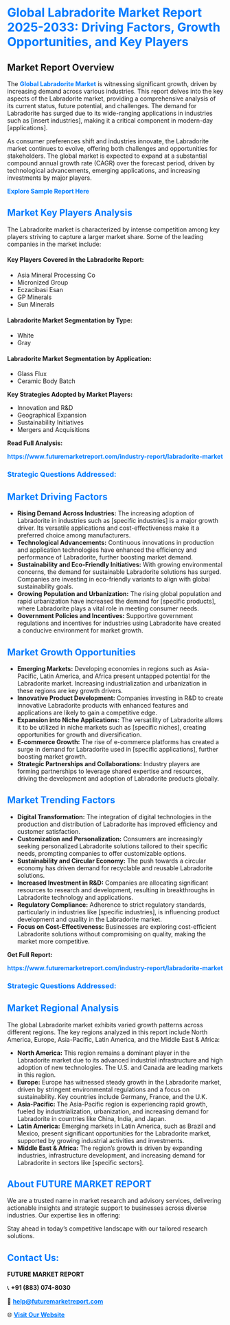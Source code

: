 <h1 style="color: #007BFF;">Global Labradorite Market Report 2025-2033: Driving Factors, Growth Opportunities, and Key Players</h1>

<section id="overview">
<h2>Market Report Overview</h2>
<p>The <a href="https://www.futuremarketreport.com/industry-report/labradorite-market" style="color: #007BFF; text-decoration: none;"><strong>Global Labradorite Market</strong></a> is witnessing significant growth, driven by increasing demand across various industries. This report delves into the key aspects of the Labradorite market, providing a comprehensive analysis of its current status, future potential, and challenges. The demand for Labradorite has surged due to its wide-ranging applications in industries such as [insert industries], making it a critical component in modern-day [applications].</p>
<p>As consumer preferences shift and industries innovate, the Labradorite market continues to evolve, offering both challenges and opportunities for stakeholders. The global market is expected to expand at a substantial compound annual growth rate (CAGR) over the forecast period, driven by technological advancements, emerging applications, and increasing investments by major players.</p>
</section>

<section id="overview">
<p><a href="https://www.futuremarketreport.com/request-sample/reportId=114547" style="color: #007BFF; text-decoration: none;"><strong>Explore Sample Report Here</strong></a></p>
</section>

<section id="key-players">
<h2 style="color: #007BFF;">Market Key Players Analysis</h2>
<p>The Labradorite market is characterized by intense competition among key players striving to capture a larger market share. Some of the leading companies in the market include:</p>
<h4>Key Players Covered in the Labradorite Report:</h4>
<ul><li>Asia Mineral Processing Co</li><li>Micronized Group</li><li>Eczacibasi Esan</li><li>GP Minerals</li><li>Sun Minerals</li></ul>
<h4>Labradorite Market Segmentation by Type:</h4>
<ul><li>White</li><li>Gray</li></ul>

<h4>Labradorite Market Segmentation by Application:</h4>
<ul><li>Glass Flux</li><li>Ceramic Body Batch</li></ul>
<p><strong>Key Strategies Adopted by Market Players:</strong></p>
<ul>
<li>Innovation and R&D</li>
<li>Geographical Expansion</li>
<li>Sustainability Initiatives</li>
<li>Mergers and Acquisitions</li>
</ul>
</section>

<section>
<p><strong>Read Full Analysis: </strong></p><a href="https://www.futuremarketreport.com/industry-report/labradorite-market" style="color: #007BFF; text-decoration: none;"><strong>https://www.futuremarketreport.com/industry-report/labradorite-market</strong></a>
<h3 style="color: #007BFF;">Strategic Questions Addressed:</h3>
</section>

<section id="driving-factors">
<h2 style="color: #007BFF;">Market Driving Factors</h2>
<ul>
<li><strong>Rising Demand Across Industries:</strong> The increasing adoption of Labradorite in industries such as [specific industries] is a major growth driver. Its versatile applications and cost-effectiveness make it a preferred choice among manufacturers.</li>
<li><strong>Technological Advancements:</strong> Continuous innovations in production and application technologies have enhanced the efficiency and performance of Labradorite, further boosting market demand.</li>
<li><strong>Sustainability and Eco-Friendly Initiatives:</strong> With growing environmental concerns, the demand for sustainable Labradorite solutions has surged. Companies are investing in eco-friendly variants to align with global sustainability goals.</li>
<li><strong>Growing Population and Urbanization:</strong> The rising global population and rapid urbanization have increased the demand for [specific products], where Labradorite plays a vital role in meeting consumer needs.</li>
<li><strong>Government Policies and Incentives:</strong> Supportive government regulations and incentives for industries using Labradorite have created a conducive environment for market growth.</li>
</ul>
</section>

<section id="growth-opportunities">
<h2 style="color: #007BFF;">Market Growth Opportunities</h2>
<ul>
<li><strong>Emerging Markets:</strong> Developing economies in regions such as Asia-Pacific, Latin America, and Africa present untapped potential for the Labradorite market. Increasing industrialization and urbanization in these regions are key growth drivers.</li>
<li><strong>Innovative Product Development:</strong> Companies investing in R&D to create innovative Labradorite products with enhanced features and applications are likely to gain a competitive edge.</li>
<li><strong>Expansion into Niche Applications:</strong> The versatility of Labradorite allows it to be utilized in niche markets such as [specific niches], creating opportunities for growth and diversification.</li>
<li><strong>E-commerce Growth:</strong> The rise of e-commerce platforms has created a surge in demand for Labradorite used in [specific applications], further boosting market growth.</li>
<li><strong>Strategic Partnerships and Collaborations:</strong> Industry players are forming partnerships to leverage shared expertise and resources, driving the development and adoption of Labradorite products globally.</li>
</ul>
</section>

<section id="trending-factors">
<h2 style="color: #007BFF;">Market Trending Factors</h2>
<ul>
<li><strong>Digital Transformation:</strong> The integration of digital technologies in the production and distribution of Labradorite has improved efficiency and customer satisfaction.</li>
<li><strong>Customization and Personalization:</strong> Consumers are increasingly seeking personalized Labradorite solutions tailored to their specific needs, prompting companies to offer customizable options.</li>
<li><strong>Sustainability and Circular Economy:</strong> The push towards a circular economy has driven demand for recyclable and reusable Labradorite solutions.</li>
<li><strong>Increased Investment in R&D:</strong> Companies are allocating significant resources to research and development, resulting in breakthroughs in Labradorite technology and applications.</li>
<li><strong>Regulatory Compliance:</strong> Adherence to strict regulatory standards, particularly in industries like [specific industries], is influencing product development and quality in the Labradorite market.</li>
<li><strong>Focus on Cost-Effectiveness:</strong> Businesses are exploring cost-efficient Labradorite solutions without compromising on quality, making the market more competitive.</li>
</ul>
</section>

<section>
<p><strong>Get Full Report: </strong></p><a href="https://www.futuremarketreport.com/industry-report/labradorite-market" style="color: #007BFF; text-decoration: none;"><strong>https://www.futuremarketreport.com/industry-report/labradorite-market</strong></a>
<h3 style="color: #007BFF;">Strategic Questions Addressed:</h3>
</section>


<section id="regional-analysis">
<h2 style="color: #007BFF;">Market Regional Analysis</h2>
<p>The global Labradorite market exhibits varied growth patterns across different regions. The key regions analyzed in this report include North America, Europe, Asia-Pacific, Latin America, and the Middle East & Africa:</p>
<ul>
<li><strong>North America:</strong> This region remains a dominant player in the Labradorite market due to its advanced industrial infrastructure and high adoption of new technologies. The U.S. and Canada are leading markets in this region.</li>
<li><strong>Europe:</strong> Europe has witnessed steady growth in the Labradorite market, driven by stringent environmental regulations and a focus on sustainability. Key countries include Germany, France, and the U.K.</li>
<li><strong>Asia-Pacific:</strong> The Asia-Pacific region is experiencing rapid growth, fueled by industrialization, urbanization, and increasing demand for Labradorite in countries like China, India, and Japan.</li>
<li><strong>Latin America:</strong> Emerging markets in Latin America, such as Brazil and Mexico, present significant opportunities for the Labradorite market, supported by growing industrial activities and investments.</li>
<li><strong>Middle East & Africa:</strong> The region’s growth is driven by expanding industries, infrastructure development, and increasing demand for Labradorite in sectors like [specific sectors].</li>
</ul>
</section>

<footer>
<h2 style="color: #007BFF;">About FUTURE MARKET REPORT</h2>
<p>We are a trusted name in market research and advisory services, delivering actionable insights and strategic support to businesses across diverse industries. Our expertise lies in offering:</p>

<p>Stay ahead in today’s competitive landscape with our tailored research solutions.</p>

<h2 style="color: #007BFF;">Contact Us:</h2>
<p><strong>FUTURE MARKET REPORT</strong></p>
<p>📞 <strong>+91 (883) 074-8030</strong></p>
<p>📧 <strong><a href="mailto:help@futuremarketreport.com" style="color: #007BFF;">help@futuremarketreport.com</a></strong></p>
<p>🌐 <strong><a href="https://www.futuremarketreport.com/" style="color: #007BFF;">Visit Our Website</a></strong></p>
</footer>